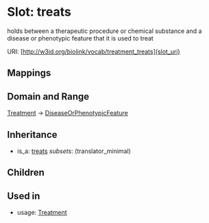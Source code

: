 # Slot: treats


holds between a therapeutic procedure or chemical substance and a disease or phenotypic feature that it is used to treat

URI: [http://w3id.org/biolink/vocab/treatment_treats](slot_uri)
## Mappings

## Domain and Range

[Treatment](Treatment.md) -> [DiseaseOrPhenotypicFeature](DiseaseOrPhenotypicFeature.md)
## Inheritance

 *  is_a: [treats](treats.md) *subsets*: (translator_minimal)
## Children

## Used in

 *  usage: [Treatment](Treatment.md)
